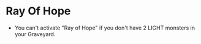 # Ray Of Hope

*   You can't activate "Ray of Hope" if you don't have 2 LIGHT monsters in your Graveyard.
